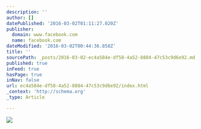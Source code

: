 ```yaml
---
description: ''
author: []
datePublished: '2016-03-02T01:11:27.020Z'
publisher:
  domain: www.facebook.com
  name: facebook.com
dateModified: '2016-03-02T00:44:36.858Z'
title: ''
sourcePath: _posts/2016-03-02-ec4a584e-df58-4a52-8884-47c53c9d6e92.md
published: true
inFeed: true
hasPage: true
inNav: false
url: ec4a584e-df58-4a52-8884-47c53c9d6e92/index.html
_context: 'http://schema.org'
_type: Article

---
```

![](https://scontent-lhr3-1.xx.fbcdn.net/hphotos-frc3/v/t1.0-9/551014_547698061951287_1620736208_n.jpg?oh=704a4497132ab7475720289231bf7990&oe=5756F6DE)